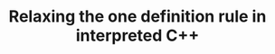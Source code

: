 ---
layout: default
title: Relaxing the one definition rule in interpreted C++
authors: Javier López-Gómez, Javier Fernández, David del Rio Astorga, Vassil Vassilev, Axel Naumann and J. Daniel García
publication: Proceedings of the 29th International Conference on Compiler ConstructionFebruary 2020 Pages 212–222
year: 2020
type: CLING
doi: 10.5281/zenodo.3579301
abstract:
---